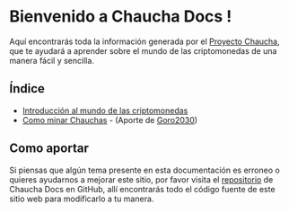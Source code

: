 # Bienvenido a Chaucha Docs !

Aquí encontrarás toda la información generada por el [Proyecto Chaucha](http://www.chaucha.cl/), que te ayudará a aprender sobre el mundo de las criptomonedas de una manera fácil y sencilla.

## Índice

* [Introducción al mundo de las criptomonedas](/intro)
* [Como minar Chauchas](/mining) - (Aporte de [Goro2030](https://github.com/Goro2030))

## Como aportar

Si piensas que algún tema presente en esta documentación es erroneo o quieres ayudarnos a mejorar este sitio, por favor visita el [repositorio](https://github.com/proyecto-chaucha/docs) de Chaucha Docs en GitHub, allí encontrarás todo el código fuente de este sitio web para modificarlo a tu manera.